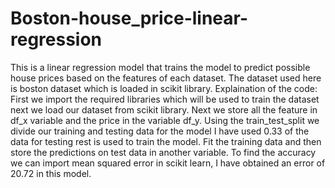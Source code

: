 # Boston-house_price-linear-regression
This is a linear regression model that trains the model to predict possible house prices based on the features of each dataset. The dataset used here is boston dataset which is loaded in scikit library.
Explaination of the code:
First we import the required libraries which will be used to train the dataset next we load our dataset from scikit library.
Next we store all the feature in df_x variable and the price in the variable df_y.
Using the train_test_split we divide our training and testing data for the model I have used 0.33 of the data for testing rest is used to train the model.
Fit the training data and then store the predictions on test data in another variable.
To find the accuracy we can import mean squared error in scikit learn, I have obtained an error of 20.72 in this model.

